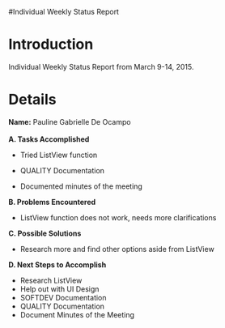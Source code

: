 #Individual Weekly Status Report

# Introduction #

Individual Weekly Status Report from March 9-14, 2015.


# Details #
**Name:** Pauline Gabrielle De Ocampo<br><br>
<b>A. Tasks Accomplished</b><br>
- Tried ListView function<br>
- QUALITY Documentation<br>

- Documented minutes of the meeting<br>

<b>B. Problems Encountered</b><br>
- ListView function does not work, needs more clarifications<br>

<b>C. Possible Solutions</b><br>
- Research more and find other options aside from ListView<br>


<b>D. Next Steps to Accomplish</b><br>
- Research ListView<br>
- Help out with UI Design<br>
- SOFTDEV Documentation<br>
- QUALITY Documentation<br>
- Document Minutes of the Meeting<br>